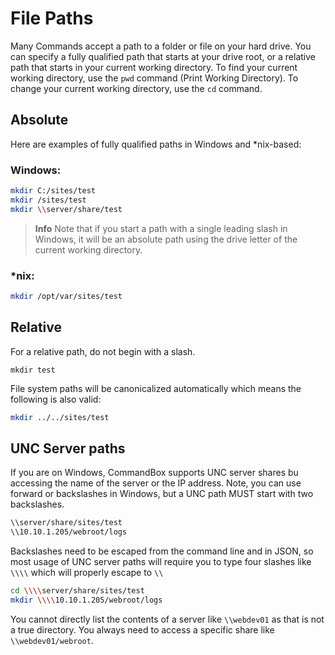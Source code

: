 # File Paths
Many Commands accept a path to a folder or file on your hard drive. You can specify a fully qualified path that starts at your drive root, or a relative path that starts in your current working directory. To find your current working directory, use the `pwd` command (Print Working Directory). To change your current working directory, use the `cd` command.

## Absolute

Here are examples of fully qualified paths in Windows and *nix-based:

### Windows:
```bash
mkdir C:/sites/test
mkdir /sites/test
mkdir \\server/share/test
```

>**Info** Note that if you start a path with a single leading slash in Windows, it will be an absolute path using the drive letter of the current working directory.  

### *nix:
```bash
mkdir /opt/var/sites/test
```

## Relative

For a relative path, do not begin with a slash.

```
mkdir test
```

File system paths will be canonicalized automatically which means the following is also valid:

```bash
mkdir ../../sites/test
```

## UNC Server paths

If you are on Windows, CommandBox supports UNC server shares bu accessing the name of the server or the IP address.  Note, you can use forward or backslashes in Windows, but a UNC path MUST start with two backslashes.  

```bash
\\server/share/sites/test
\\10.10.1.205/webroot/logs
```

Backslashes need to be escaped   from the command line and in JSON, so most usage of UNC server paths will require you to type four slashes like `\\\\` which will properly escape to `\\`

```bash
cd \\\\server/share/sites/test
mkdir \\\\10.10.1.205/webroot/logs
```

You cannot directly list the contents of a server like `\\webdev01` as that is not a true directory.  You always need to access a specific share like `\\webdev01/webroot`.